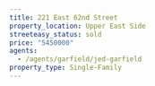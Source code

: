 ```yaml
---
title: 221 East 62nd Street
property_location: Upper East Side
streeteasy_status: sold
price: "5450000"
agents:
  - /agents/garfield/jed-garfield
property_type: Single-Family
---
```

